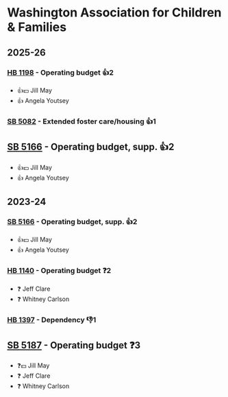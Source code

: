 # Washington Association for Children & Families
## 2025-26

### [HB 1198](/bill/2025-26/hb/1198/) - Operating budget 👍2  
* 👍💵 Jill May
* 👍 Angela Youtsey

### [SB 5082](/bill/2025-26/sb/5082/) - Extended foster care/housing 👍1  

## [SB 5166](/bill/2025-26/sb/5166/) - Operating budget, supp. 👍2  
* 👍💵 Jill May
* 👍 Angela Youtsey

## 2023-24

### [SB 5166](/bill/2023-24/sb/5166/) - Operating budget, supp. 👍2  
* 👍💵 Jill May
* 👍 Angela Youtsey

### [HB 1140](/bill/2023-24/hb/1140/) - Operating budget   ❓2
* ❓ Jeff Clare
* ❓ Whitney Carlson

### [HB 1397](/bill/2023-24/hb/1397/) - Dependency  👎1 

## [SB 5187](/bill/2023-24/sb/5187/) - Operating budget   ❓3
* ❓💵 Jill May
* ❓ Jeff Clare
* ❓ Whitney Carlson
